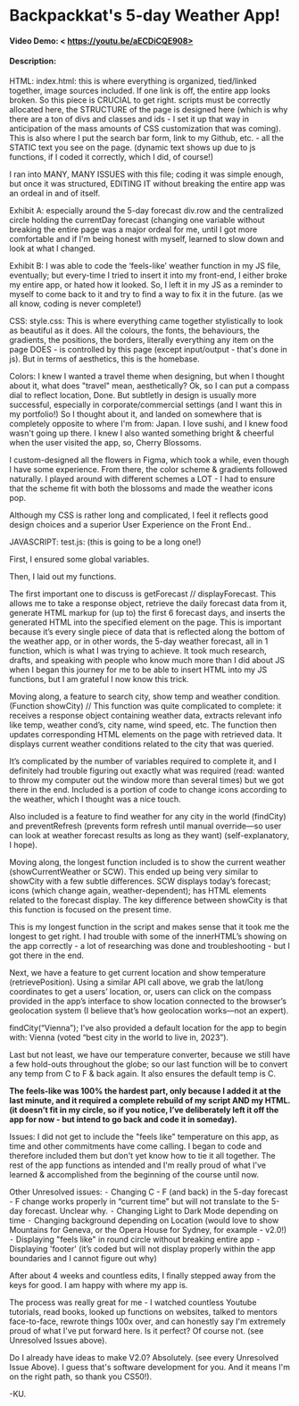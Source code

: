 # Backpackkat's 5-day Weather App!
#### Video Demo: < https://youtu.be/aECDiCQE908>
#### Description: 
HTML:
index.html: this is where everything is organized, tied/linked together, image sources included. If one link is off, the entire app looks broken. So this piece is CRUCIAL to get right. scripts must be correctly allocated here, the STRUCTURE of the page is designed here (which is why there are a ton of divs and classes and ids - I set it up that way in anticipation of the mass amounts of CSS customization that was coming). This is also where I put the search bar form, link to my Github, etc. -  all the STATIC text you see on the page. (dynamic text shows up due to js functions, if I coded it correctly, which I did, of course!)

I ran into MANY, MANY ISSUES with this file; coding it was simple enough, but once it was structured, EDITING IT without breaking the entire app was an ordeal in and of itself. 

Exhibit A: especially around the 5-day forecast div.row and the centralized circle holding the currentDay forecast (changing one variable without breaking the entire page was a major ordeal for me, until I got more comfortable and if I'm being honest with myself, learned to slow down and look at what I changed.

Exhibit B: I was able to code the ‘feels-like’ weather function in my JS file, eventually; but every-time I tried to insert it into my front-end, I either broke my entire app, or hated how it looked. So, I left it in my JS as a reminder to myself to come back to it and try to find a way to fix it in the future. (as we all know, coding is never complete!)


CSS:
style.css: This is where everything came together stylistically to look as beautiful as it does. All the colours, the fonts, the behaviours, the gradients, the positions, the borders, literally everything any item on the page DOES - is controlled by this page (except input/output - that's done in js). But in terms of aesthetics, this is the homebase. 

Colors: I knew I wanted a travel theme when designing, but when I thought about it, what does "travel" mean, aesthetically? Ok, so I can put a compass dial to reflect location, Done. But subtletly in design is usually more successful, especially in corporate/commercial settings (and I want this in my portfolio!) So I thought about it, and landed on somewhere that is completely opposite to where I'm from: Japan. I love sushi, and I knew food wasn't going up there. I knew I also wanted something bright & cheerful when the user visited the app, so, Cherry Blossoms. 

I custom-designed all the flowers in Figma, which took a while, even though I have some experience. From there, the color scheme & gradients followed naturally. I played around with different schemes a LOT - I had to ensure that the scheme fit with both the blossoms and made the weather icons pop. 

Although my CSS is rather long and complicated, I feel it reflects good design choices and a superior User Experience on the Front End..


JAVASCRIPT:
test.js: (this is going to be a long one!) 

First, I ensured some global variables.

Then, I laid out my functions. 

The first important one to discuss is getForecast // displayForecast. This allows me to take a response object, retrieve the daily forecast data from it, generate HTML markup for (up to) the first 6 forecast days, and inserts the generated HTML into the specified element on the page. This is important because it’s every single piece of data that is reflected along the bottom of the weather app, or in other words, the 5-day weather forecast, all in 1 function, which is what I was trying to achieve. It took much research, drafts, and speaking with people who know much more than I did about JS when I began this journey for me to be able to insert HTML into my JS functions, but I am grateful I now know this trick.

Moving along, a feature to search city, show temp and weather condition. (Function showCity) // 
This function was quite complicated to complete: it receives a response object containing weather data, extracts relevant info like temp, weather cond’s, city name, wind speed, etc. The function then updates corresponding HTML elements on the page with retrieved data. It displays current weather conditions related to the city that was queried.

It’s complicated by the number of variables required to complete it, and I definitely had trouble figuring out exactly what was required (read: wanted to throw my computer out the window more than several times) but we got there in the end. 
Included is a portion of code to change icons according to the weather, which I thought was a nice touch.

Also included is a feature to find weather for any city in the world (findCity) and preventRefresh (prevents form refresh until manual override—so user can look at weather forecast results as long as they want) (self-explanatory, I hope).

Moving along, the longest function included is to show the current weather (showCurrentWeather or SCW). This ended up being very similar to showCity with a few subtle differences. SCW displays today’s forecast; icons (which change again, weather-dependent); has HTML elements related to the forecast display. The key difference between showCity is that this function is focused on the present time.

This is my longest function in the script and makes sense that it took me the longest to get right. I had trouble with some of the innerHTML’s showing on the app correctly - a lot of researching was done and troubleshooting - but I got there in the end.

Next, we have a feature to get current location and show temperature (retrievePosition).
Using a similar API call above, we grab the lat/long coordinates to get a users’ location, or, users can click on the compass provided in the app’s interface to show location connected to the browser’s geolocation system (I believe that’s how geolocation works—not an expert).

findCity(“Vienna”);
I’ve also provided a default location for the app to begin with: Vienna (voted “best city in the world to live in, 2023”). 

Last but not least, we have our temperature converter, because we still have a few hold-outs throughout the globe; so our last function will be to convert any temp from C to F & back again. It also ensures the default temp is C.

**The feels-like was 100% the hardest part, only because I added it at the last minute, and it required a complete rebuild of my script AND my HTML. (it doesn’t fit in my circle, so if you notice, I’ve deliberately left it off the app for now - but intend to go back and code it in someday).**



Issues: I did not get to include the "feels like" temperature on this app, as time and other commitments have come calling. I began to code and therefore included them but don't yet know how to tie it all together. The rest of the app functions as intended and I'm really proud of what I've learned & accomplished from the beginning of the course until now.

Other Unresolved issues: 
⁃	Changing C - F (and back) in the 5-day forecast - F change works properly in “current time” but will not translate to the 5-day forecast. Unclear why.
⁃	Changing Light to Dark Mode depending on time
⁃	Changing background depending on Location (would love to show Mountains for Geneva, or the Opera House for Sydney, for example - v2.0!)
⁃	Displaying "feels like" in round circle without breaking entire app
⁃	Displaying 'footer' (it’s coded but will not display properly within the app boundaries and I cannot figure out why)
  
After about 4 weeks and countless edits, I finally stepped away from the keys for good. I am happy with where my app is.
 
The process was really great for me - I watched countless Youtube tutorials, read books, looked up functions on websites, talked to mentors face-to-face, rewrote things 100x over, and can honestly say I'm extremely proud of what I've put forward here. Is it perfect? Of course not. (see Unresolved Issues above).

Do I already have ideas to make V2.0? Absolutely. (see every Unresolved Issue Above). I guess that's software development for you. And it means I'm on the right path, so thank you CS50!).


-KU.
